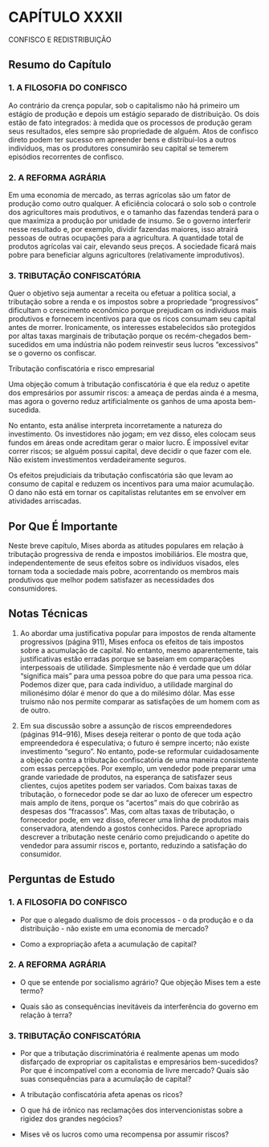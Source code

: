 # CAPÍTULO XXXII
CONFISCO E REDISTRIBUIÇÃO



## Resumo do Capítulo


### 1. A FILOSOFIA DO CONFISCO

Ao contrário da crença popular, sob o capitalismo não há primeiro um estágio de produção e depois um estágio separado de distribuição. Os dois estão de fato integrados: à medida que os processos de produção geram seus resultados, eles sempre são propriedade de alguém. Atos de confisco direto podem ter sucesso em apreender bens e distribuí-los a outros indivíduos, mas os produtores consumirão seu capital se temerem episódios recorrentes de confisco.


### 2. A REFORMA AGRÁRIA

Em uma economia de mercado, as terras agrícolas são um fator de produção como outro qualquer. A eficiência colocará o solo sob o controle dos agricultores mais produtivos, e o tamanho das fazendas tenderá para o que maximiza a produção por unidade de insumo. Se o governo interferir nesse resultado e, por exemplo, dividir fazendas maiores, isso atrairá pessoas de outras ocupações para a agricultura. A quantidade total de produtos agrícolas vai cair, elevando seus preços. A sociedade ficará mais pobre para beneficiar alguns agricultores (relativamente improdutivos).


### 3. TRIBUTAÇÃO CONFISCATÓRIA

Quer o objetivo seja aumentar a receita ou efetuar a política social, a tributação sobre a renda e os impostos sobre a propriedade “progressivos” dificultam o crescimento econômico porque prejudicam os indivíduos mais produtivos e fornecem incentivos para que os ricos consumam seu capital antes de morrer. Ironicamente, os interesses estabelecidos são protegidos por altas taxas marginais de tributação porque os recém-chegados bem-sucedidos em uma indústria não podem reinvestir seus lucros “excessivos” se o governo os confiscar.


Tributação confiscatória e risco empresarial

Uma objeção comum à tributação confiscatória é que ela reduz o apetite dos empresários por assumir riscos: a ameaça de perdas ainda é a mesma, mas agora o governo reduz artificialmente os ganhos de uma aposta bem-sucedida.

No entanto, esta análise interpreta incorretamente a natureza do investimento. Os investidores não jogam; em vez disso, eles colocam seus fundos em áreas onde acreditam gerar o maior lucro. É impossível evitar correr riscos; se alguém possui capital, deve decidir o que fazer com ele. Não existem investimentos verdadeiramente seguros.

Os efeitos prejudiciais da tributação confiscatória são que levam ao consumo de capital e reduzem os incentivos para uma maior acumulação. O dano não está em tornar os capitalistas relutantes em se envolver em atividades arriscadas.



## Por Que É Importante

Neste breve capítulo, Mises aborda as atitudes populares em relação à tributação progressiva de renda e impostos imobiliários. Ele mostra que, independentemente de seus efeitos sobre os indivíduos visados, eles tornam toda a sociedade mais pobre, acorrentando os membros mais produtivos que melhor podem satisfazer as necessidades dos consumidores.



## Notas Técnicas

1. Ao abordar uma justificativa popular para impostos de renda altamente progressivos (página 911), Mises enfoca os efeitos de tais impostos sobre a acumulação de capital. No entanto, mesmo aparentemente, tais justificativas estão erradas porque se baseiam em comparações interpessoais de utilidade. Simplesmente não é verdade que um dólar “significa mais” para uma pessoa pobre do que para uma pessoa rica. Podemos dizer que, para cada indivíduo, a utilidade marginal do milionésimo dólar é menor do que a do milésimo dólar. Mas esse truísmo não nos permite comparar as satisfações de um homem com as de outro.

2. Em sua discussão sobre a assunção de riscos empreendedores (páginas 914–916), Mises deseja reiterar o ponto de que toda ação empreendedora é especulativa; o futuro é sempre incerto; não existe investimento “seguro”. No entanto, pode-se reformular cuidadosamente a objeção contra a tributação confiscatória de uma maneira consistente com essas percepções. Por exemplo, um vendedor pode preparar uma grande variedade de produtos, na esperança de satisfazer seus clientes, cujos apetites podem ser variados. Com baixas taxas de tributação, o fornecedor pode se dar ao luxo de oferecer um espectro mais amplo de itens, porque os “acertos” mais do que cobrirão as despesas dos “fracassos”. Mas, com altas taxas de tributação, o fornecedor pode, em vez disso, oferecer uma linha de produtos mais conservadora, atendendo a gostos conhecidos. Parece apropriado descrever a tributação neste cenário como prejudicando o apetite do vendedor para assumir riscos e, portanto, reduzindo a satisfação do consumidor.



## Perguntas de Estudo


### 1. A FILOSOFIA DO CONFISCO

* Por que o alegado dualismo de dois processos - o da produção e o da distribuição - não existe em uma economia de mercado?

* Como a expropriação afeta a acumulação de capital?


### 2. A REFORMA AGRÁRIA

* O que se entende por socialismo agrário? Que objeção Mises tem a este termo?

* Quais são as consequências inevitáveis da interferência do governo em relação à terra?


### 3. TRIBUTAÇÃO CONFISCATÓRIA

* Por que a tributação discriminatória é realmente apenas um modo disfarçado de expropriar os capitalistas e empresários bem-sucedidos? Por que é incompatível com a economia de livre mercado? Quais são suas consequências para a acumulação de capital?

* A tributação confiscatória afeta apenas os ricos?

* O que há de irônico nas reclamações dos intervencionistas sobre a rigidez dos grandes negócios?

* Mises vê os lucros como uma recompensa por assumir riscos?
